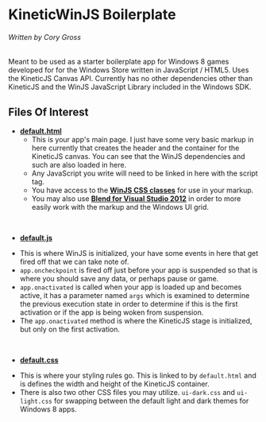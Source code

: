 # KineticWinJS Boilerplate
###### Written by Cory Gross

Meant to be used as a starter boilerplate app for Windows 8 games developed for
for the Windows Store written in JavaScript / HTML5. Uses the KineticJS Canvas
API. Currently has no other dependencies other than KineticJS and the WinJS
JavaScript Library included in the Windows SDK.

## Files Of Interest

 * [**default.html**][3]
   - This is your app's main page. I just have some very basic markup in here
     currently that creates the header and the container for the KineticJS
     canvas.
     You can see that the WinJS dependencies and such are also loaded in here. 
   - Any JavaScript you write will need to be linked in here with the script
     tag.
   - You have access to the [**WinJS CSS classes**][1] for use in your markup. 
   - You may also use [**Blend for Visual Studio 2012**][2] in order to more
     easily work with the markup and the Windows UI grid.

<br />

 * [**default.js**][4]
  - This is where WinJS is initialized, your have some events in here that get
    fired off that we can take note of.
  - `app.oncheckpoint` is fired off just before your app is suspended so that
    is where you should save any data, or perhaps pause or game.
  - `app.onactivated` is called when your app is loaded up and becomes active,
    it has a parameter named `args` which is examined to determine the previous
    execution state in order to determine if this is the first activation or if
    the app is being woken from suspension.
  - The `app.onactivated` method is where the KineticJS stage is initialized,
    but only on the first activation.

<br />

 * [**default.css**][5]
  - This is where your styling rules go. This is linked to by `default.html`
    and is defines the width and height of the KineticJS container.
  - There is also two other CSS files you may utilize. `ui-dark.css` and
    `ui-light.css` for swapping between the default light and dark themes for
    Windows 8 apps.
   
[1]: http://msdn.microsoft.com/en-us/library/windows/apps/hh770562.aspx
[2]: http://msdn.microsoft.com/en-us/library/windows/apps/jj129478.aspx
[3]: KineticWinJS/default.html
[4]: KineticWinJS/js/default.js
[5]: KineticWinJS/css/default.css